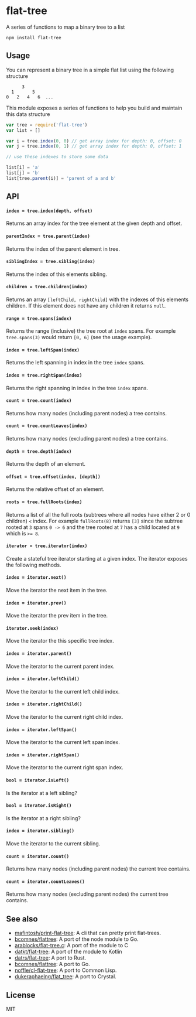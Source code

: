 # flat-tree

A series of functions to map a binary tree to a list

```
npm install flat-tree
```

## Usage

You can represent a binary tree in a simple flat list using the following structure

```
      3
  1       5
0   2   4   6  ...
```

This module exposes a series of functions to help you build and maintain this data structure

``` js
var tree = require('flat-tree')
var list = []

var i = tree.index(0, 0) // get array index for depth: 0, offset: 0
var j = tree.index(0, 1) // get array index for depth: 0, offset: 1

// use these indexes to store some data

list[i] = 'a'
list[j] = 'b'
list[tree.parent(i)] = 'parent of a and b'
```

## API

#### `index = tree.index(depth, offset)`

Returns an array index for the tree element at the given depth and offset.

#### `parentIndex = tree.parent(index)`

Returns the index of the parent element in tree.

#### `siblingIndex = tree.sibling(index)`

Returns the index of this elements sibling.

#### `children = tree.children(index)`

Returns an array `[leftChild, rightChild]` with the indexes of this elements children.
If this element does not have any children it returns `null`.

#### `range = tree.spans(index)`

Returns the range (inclusive) the tree root at `index` spans.
For example `tree.spans(3)` would return `[0, 6]` (see the usage example).

#### `index = tree.leftSpan(index)`

Returns the left spanning in index in the tree `index` spans.

#### `index = tree.rightSpan(index)`

Returns the right spanning in index in the tree `index` spans.

#### `count = tree.count(index)`

Returns how many nodes (including parent nodes) a tree contains.

#### `count = tree.countLeaves(index)`

Returns how many nodes (excluding parent nodes) a tree contains.

#### `depth = tree.depth(index)`

Returns the depth of an element.

#### `offset = tree.offset(index, [depth])`

Returns the relative offset of an element.

#### `roots = tree.fullRoots(index)`

Returns a list of all the full roots (subtrees where all nodes have either 2 or 0 children) `<` index.
For example `fullRoots(8)` returns `[3]` since the subtree rooted at `3` spans `0 -> 6` and the tree
rooted at `7` has a child located at `9` which is `>= 8`.

#### `iterator = tree.iterator(index)`

Create a stateful tree iterator starting at a given index.
The iterator exposes the following methods.

#### `index = iterator.next()`

Move the iterator the next item in the tree.

#### `index = iterator.prev()`

Move the iterator the prev item in the tree.

#### `iterator.seek(index)`

Move the iterator the this specific tree index.

#### `index = iterator.parent()`

Move the iterator to the current parent index.

#### `index = iterator.leftChild()`

Move the iterator to the current left child index.

#### `index = iterator.rightChild()`

Move the iterator to the current right child index.

#### `index = iterator.leftSpan()`

Move the iterator to the current left span index.

#### `index = iterator.rightSpan()`

Move the iterator to the current right span index.

#### `bool = iterator.isLeft()`

Is the iterator at a left sibling?

#### `bool = iterator.isRight()`

Is the iterator at a right sibling?

#### `index = iterator.sibling()`

Move the iterator to the current sibling.

#### `count = iterator.count()`

Returns how many nodes (including parent nodes) the current tree contains.

#### `count = iterator.countLeaves()`

Returns how many nodes (excluding parent nodes) the current tree contains.

## See also

- [mafintosh/print-flat-tree][print]: A cli that can pretty print flat-trees.
- [bcomnes/flattree][ftg]: A port of the node module to Go.
- [arablocks/flat-tree.c](c): A port of the module to C
- [datkt/flat-tree][kt]: A port of the module to Kotlin
- [datrs/flat-tree][rs]: A port to Rust.
- [bcomnes/flattree][ftg]: A port to Go.
- [noffle/cl-flat-tree][clft]: A port to Common Lisp.
- [dukeraphaelng/flat_tree][cr]: A port to Crystal.

## License

MIT

[print]: https://github.com/mafintosh/print-flat-tree
[rs]: https://github.com/datrs/flat-tree
[ftg]: https://github.com/bcomnes/flattree
[c]: https://github.com/arablocks/flat-tree.c
[kt]: https://github.com/datkt/flat-tree
[clft]: https://github.com/noffle/cl-flat-tree
[cr]: https://github.com/dukeraphaelng/flat_tree
